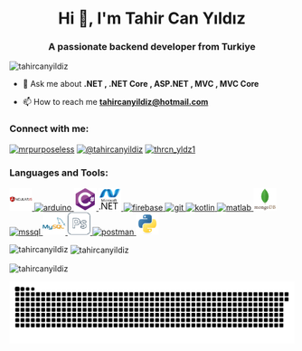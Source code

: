 <h1 align="center">Hi 👋, I'm Tahir Can Yıldız</h1>
<h3 align="center">A passionate backend developer from Turkiye</h3>

<p align="left"> <img src="https://komarev.com/ghpvc/?username=tahircanyildiz&label=Profile%20views&color=0e75b6&style=flat" alt="tahircanyildiz" /> </p>

- 💬 Ask me about **.NET , .NET Core , ASP.NET , MVC , MVC Core**

- 📫 How to reach me **tahircanyildiz@hotmail.com**

<h3 align="left">Connect with me:</h3>
<p align="left">
<a href="https://instagram.com/mrpurposeless" target="_blank"><img align="center" src="https://raw.githubusercontent.com/rahuldkjain/github-profile-readme-generator/master/src/images/icons/Social/instagram.svg" alt="mrpurposeless" height="30" width="40" /></a>
<a href="https://medium.com/@tahircanyildiz" target="_blank"><img align="center" src="https://raw.githubusercontent.com/rahuldkjain/github-profile-readme-generator/master/src/images/icons/Social/medium.svg" alt="@tahircanyildiz" height="30" width="40" /></a>
<a href="https://www.hackerrank.com/thrcn_yldz1" target="_blank"><img align="center" src="https://raw.githubusercontent.com/rahuldkjain/github-profile-readme-generator/master/src/images/icons/Social/hackerrank.svg" alt="thrcn_yldz1" height="30" width="40" /></a>
</p>

<h3 align="left">Languages and Tools:</h3>
<p align="left"> <a href="https://angular.io" target="_blank" rel="noreferrer"> <img src="https://raw.githubusercontent.com/devicons/devicon/master/icons/angularjs/angularjs-original-wordmark.svg" alt="angularjs" width="40" height="40"/> </a> <a href="https://www.arduino.cc/" target="_blank" rel="noreferrer"> <img src="https://cdn.worldvectorlogo.com/logos/arduino-1.svg" alt="arduino" width="40" height="40"/> </a> <a href="https://www.w3schools.com/cs/" target="_blank" rel="noreferrer"> <img src="https://raw.githubusercontent.com/devicons/devicon/master/icons/csharp/csharp-original.svg" alt="csharp" width="40" height="40"/> </a> <a href="https://dotnet.microsoft.com/" target="_blank" rel="noreferrer"> <img src="https://raw.githubusercontent.com/devicons/devicon/master/icons/dot-net/dot-net-original-wordmark.svg" alt="dotnet" width="40" height="40"/> </a> <a href="https://firebase.google.com/" target="_blank" rel="noreferrer"> <img src="https://www.vectorlogo.zone/logos/firebase/firebase-icon.svg" alt="firebase" width="40" height="40"/> </a> <a href="https://git-scm.com/" target="_blank" rel="noreferrer"> <img src="https://www.vectorlogo.zone/logos/git-scm/git-scm-icon.svg" alt="git" width="40" height="40"/> </a> <a href="https://kotlinlang.org" target="_blank" rel="noreferrer"> <img src="https://www.vectorlogo.zone/logos/kotlinlang/kotlinlang-icon.svg" alt="kotlin" width="40" height="40"/> </a> <a href="https://www.mathworks.com/" target="_blank" rel="noreferrer"> <img src="https://upload.wikimedia.org/wikipedia/commons/2/21/Matlab_Logo.png" alt="matlab" width="40" height="40"/> </a> <a href="https://www.mongodb.com/" target="_blank" rel="noreferrer"> <img src="https://raw.githubusercontent.com/devicons/devicon/master/icons/mongodb/mongodb-original-wordmark.svg" alt="mongodb" width="40" height="40"/> </a> <a href="https://www.microsoft.com/en-us/sql-server" target="_blank" rel="noreferrer"> <img src="https://www.svgrepo.com/show/303229/microsoft-sql-server-logo.svg" alt="mssql" width="40" height="40"/> </a> <a href="https://www.mysql.com/" target="_blank" rel="noreferrer"> <img src="https://raw.githubusercontent.com/devicons/devicon/master/icons/mysql/mysql-original-wordmark.svg" alt="mysql" width="40" height="40"/> </a> <a href="https://www.photoshop.com/en" target="_blank" rel="noreferrer"> <img src="https://raw.githubusercontent.com/devicons/devicon/master/icons/photoshop/photoshop-line.svg" alt="photoshop" width="40" height="40"/> </a> <a href="https://postman.com" target="_blank" rel="noreferrer"> <img src="https://www.vectorlogo.zone/logos/getpostman/getpostman-icon.svg" alt="postman" width="40" height="40"/> </a> <a href="https://www.python.org" target="_blank" rel="noreferrer"> <img src="https://raw.githubusercontent.com/devicons/devicon/master/icons/python/python-original.svg" alt="python" width="40" height="40"/> </a> </p>

<p><img align="left" src="https://github-readme-stats.vercel.app/api/top-langs?username=tahircanyildiz&show_icons=true&locale=en&layout=compact" alt="tahircanyildiz" /></p>

<p>&nbsp;<img align="center" src="https://github-readme-stats.vercel.app/api?username=tahircanyildiz&show_icons=true&locale=en" alt="tahircanyildiz" /></p>

<p><img align="center" src="https://github-readme-streak-stats.herokuapp.com/?user=tahircanyildiz&" alt="tahircanyildiz" /></p>


<picture>
  <source media="(prefers-color-scheme: dark)" srcset="https://raw.githubusercontent.com/tahircanyildiz/tahircanyildiz/output/github-contribution-grid-snake-dark.svg">
  <source media="(prefers-color-scheme: light)" srcset="https://raw.githubusercontent.com/tahircanyildiz/tahircanyildiz/output/github-contribution-grid-snake.svg">
  <img alt="github contribution grid snake animation" src="https://raw.githubusercontent.com/tahircanyildiz/tahircanyildiz/output/github-contribution-grid-snake.svg">
</picture>
